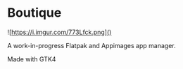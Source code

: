 # Boutique

![https://i.imgur.com/773Lfck.png]()

A work-in-progress Flatpak and Appimages app manager.

Made with GTK4
